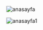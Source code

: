 ![anasayfa](https://github.com/adnantr/HardcaseStore/assets/57808681/1c81dfe2-94e1-4fdb-a415-add3f6c4f31e)

![anasayfa1](https://github.com/adnantr/HardcaseStore/assets/57808681/d2ad4037-36eb-4800-8bb3-46ced5bc3f1c)

